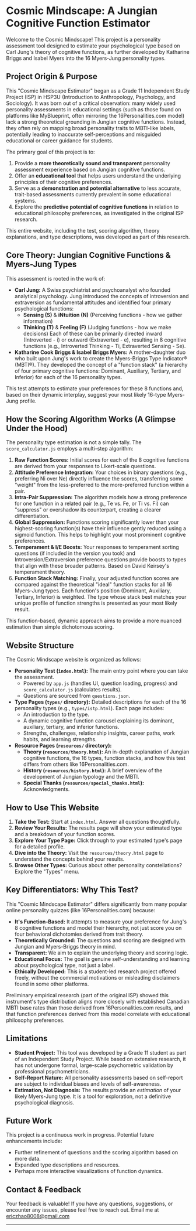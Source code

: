 # Cosmic Mindscape: A Jungian Cognitive Function Estimator

Welcome to the Cosmic Mindscape! This project is a personality assessment tool designed to estimate your psychological type based on Carl Jung's theory of cognitive functions, as further developed by Katharine Briggs and Isabel Myers into the 16 Myers-Jung personality types.

## Project Origin & Purpose

This "Cosmic Mindscape Estimator" began as a Grade 11 Independent Study Project (ISP) in HSP3U (Introduction to Anthropology, Psychology, and Sociology). It was born out of a critical observation: many widely used personality assessments in educational settings (such as those found on platforms like MyBlueprint, often mirroring the 16Personalities.com model) lack a strong theoretical grounding in Jungian cognitive functions. Instead, they often rely on mapping broad personality traits to MBTI-like labels, potentially leading to inaccurate self-perceptions and misguided educational or career guidance for students.

The primary goal of this project is to:

1.  Provide a **more theoretically sound and transparent** personality assessment experience based on Jungian cognitive functions.
2.  Offer an **educational tool** that helps users understand the underlying principles of their cognitive preferences.
3.  Serve as a **demonstration and potential alternative** to less accurate, trait-based assessments currently prevalent in some educational systems.
4.  Explore the **predictive potential of cognitive functions** in relation to educational philosophy preferences, as investigated in the original ISP research.

This entire website, including the test, scoring algorithm, theory explanations, and type descriptions, was developed as part of this research.

## Core Theory: Jungian Cognitive Functions & Myers-Jung Types

This assessment is rooted in the work of:

*   **Carl Jung:** A Swiss psychiatrist and psychoanalyst who founded analytical psychology. Jung introduced the concepts of introversion and extraversion as fundamental attitudes and identified four primary psychological functions:
    *   **Sensing (S)** & **iNtuition (N)** (Perceiving functions - how we gather information)
    *   **Thinking (T)** & **Feeling (F)** (Judging functions - how we make decisions)
    Each of these can be primarily directed inward (Introverted - i) or outward (Extraverted - e), resulting in 8 cognitive functions (e.g., Introverted Thinking - Ti, Extraverted Sensing - Se).
*   **Katharine Cook Briggs & Isabel Briggs Myers:** A mother-daughter duo who built upon Jung's work to create the Myers-Briggs Type Indicator® (MBTI®). They developed the concept of a "function stack" (a hierarchy of four primary cognitive functions: Dominant, Auxiliary, Tertiary, and Inferior) for each of the 16 personality types.

This test attempts to estimate your preferences for these 8 functions and, based on their dynamic interplay, suggest your most likely 16-type Myers-Jung profile.

## How the Scoring Algorithm Works (A Glimpse Under the Hood)

The personality type estimation is not a simple tally. The `score_calculator.js` employs a multi-step algorithm:

1.  **Raw Function Scores:** Initial scores for each of the 8 cognitive functions are derived from your responses to Likert-scale questions.
2.  **Attitude Preference Integration:** Your choices in binary questions (e.g., preferring Ni over Ne) directly influence the scores, transferring some "weight" from the less-preferred to the more-preferred function within a pair.
3.  **Intra-Pair Suppression:** The algorithm models how a strong preference for one function in a related pair (e.g., Te vs. Fe, or Ti vs. Fi) can "suppress" or overshadow its counterpart, creating a clearer differentiation.
4.  **Global Suppression:** Functions scoring significantly lower than your highest-scoring function(s) have their influence gently reduced using a sigmoid function. This helps to highlight your most prominent cognitive preferences.
5.  **Temperament & I/E Boosts:** Your responses to temperament sorting questions (if included in the version you took) and Introversion/Extraversion preference questions provide boosts to types that align with these broader patterns. Based on David Keirsey's temperament theory.
6.  **Function Stack Matching:** Finally, your adjusted function scores are compared against the theoretical "ideal" function stacks for all 16 Myers-Jung types. Each function's position (Dominant, Auxiliary, Tertiary, Inferior) is weighted. The type whose stack best matches your unique profile of function strengths is presented as your most likely result.

This function-based, dynamic approach aims to provide a more nuanced estimation than simple dichotomous scoring.

## Website Structure

The Cosmic Mindscape website is organized as follows:

*   **Personality Test (`index.html`):** The main entry point where you can take the assessment.
    *   Powered by `app.js` (handles UI, question loading, progress) and `score_calculator.js` (calculates results).
    *   Questions are sourced from `questions.json`.
*   **Type Pages (`types/` directory):** Detailed descriptions for each of the 16 personality types (e.g., `types/istp.html`). Each page includes:
    *   An introduction to the type.
    *   A dynamic cognitive function carousel explaining its dominant, auxiliary, tertiary, and inferior functions.
    *   Strengths, challenges, relationship insights, career paths, work habits, and learning strengths.
*   **Resource Pages (`resources/` directory):**
    *   **Theory (`resources/theory.html`):** An in-depth explanation of Jungian cognitive functions, the 16 types, function stacks, and how this test differs from others like 16Personalities.com.
    *   **History (`resources/history.html`):** A brief overview of the development of Jungian typology and the MBTI.
    *   **Special Thanks (`resources/special_thanks.html`):** Acknowledgments.

## How to Use This Website

1.  **Take the Test:** Start at `index.html`. Answer all questions thoughtfully.
2.  **Review Your Results:** The results page will show your estimated type and a breakdown of your function scores.
3.  **Explore Your Type Page:** Click through to your estimated type's page for a detailed profile.
4.  **Dive into the Theory:** Visit the `resources/theory.html` page to understand the concepts behind your results.
5.  **Browse Other Types:** Curious about other personality constellations? Explore the "Types" menu.

## Key Differentiators: Why This Test?

This "Cosmic Mindscape Estimator" differs significantly from many popular online personality quizzes (like 16Personalities.com) because:

*   **It's Function-Based:** It attempts to measure your preference for Jung's 8 cognitive functions and model their hierarchy, not just score you on four behavioral dichotomies derived from trait theory.
*   **Theoretically Grounded:** The questions and scoring are designed with Jungian and Myers-Briggs theory in mind.
*   **Transparent:** We aim to explain the underlying theory and scoring logic.
*   **Educational Focus:** The goal is genuine self-understanding and learning about psychological type, not just a label.
*   **Ethically Developed:** This is a student-led research project offered freely, without the commercial motivations or misleading disclaimers found in some other platforms.

Preliminary empirical research (part of the original ISP) showed this instrument's type distribution aligns more closely with established Canadian MBTI base rates than those derived from 16Personalities.com results, and that function preferences derived from this model correlate with educational philosophy preferences.

## Limitations

*   **Student Project:** This tool was developed by a Grade 11 student as part of an Independent Study Project. While based on extensive research, it has not undergone formal, large-scale psychometric validation by professional psychometricians.
*   **Self-Report Nature:** All personality assessments based on self-report are subject to individual biases and levels of self-awareness.
*   **Estimation, Not Diagnosis:** The results provide an *estimation* of your likely Myers-Jung type. It is a tool for exploration, not a definitive psychological diagnosis.

## Future Work

This project is a continuous work in progress. Potential future enhancements include:

*   Further refinement of questions and the scoring algorithm based on more data.
*   Expanded type descriptions and resources.
*   Perhaps more interactive visualizations of function dynamics.

## Contact & Feedback

Your feedback is valuable! If you have any questions, suggestions, or encounter any issues, please feel free to reach out.
Email me at ericzhao8008@gmail.com 

---

